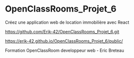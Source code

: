 # OpenClassRooms_Projet_6

Créez une application web de location immobilière avec React

https://github.com/Erik-42/OpenClassRooms_Projet_6.git

https://erik-42.github.io/OpenClassRooms_Projet_6/public/

Formation OpenClassRoom developpeur web - Eric Breteau
